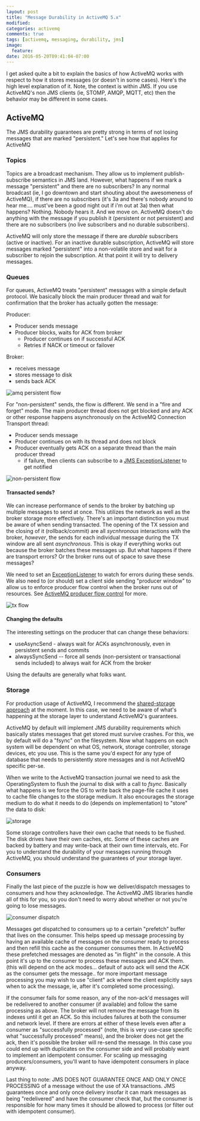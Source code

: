 ```yaml
---
layout: post
title: "Message Durability in ActiveMQ 5.x"
modified:
categories: activemq
comments: true
tags: [activemq, messaging, durability, jms]
image:
  feature:
date: 2016-05-20T09:41:04-07:00
---
```


I get asked quite a bit to explain the basics of how ActiveMQ works with respect to how it stores messages (or doesn't in some cases). Here's the high level explanation of it. Note, the context is within JMS. If you use ActiveMQ's non JMS clients (ie, STOMP, AMQP, MQTT, etc) then the behavior may be different in some cases.  


## ActiveMQ 

The JMS durability guarantees are pretty strong in terms of not losing messages that are marked "persistent." Let's see how that applies for ActiveMQ

### Topics
Topics are a broadcast mechanism. They allow us to implement publish-subscribe semantics in JMS land. However, what happens if we mark a message "persistent" and there are no subscribers? In any normal broadcast (ie, I go downtown and start shouting about the awesomeness of ActiveMQ), if there are no subscribers (it's 3a and there's nobody around to hear me.... must've been a good night out if i'm out at 3a) then what happens? Nothing. Nobody hears it. And we move on. ActiveMQ doesn't do anything with the message if you publish it (persistent or not persistent) and there are no subscribers (no live subscribers and no durable subscribers). 

ActiveMQ will only store the message if there are _durable_ subscribers (active or inactive). For an inactive durable subscription, ActiveMQ will store messages marked "persistent" into a non-volatile store and wait for a subscriber to rejoin the subscription. At that point it will try to delivery messages. 


### Queues
For queues, ActiveMQ treats "persistent" messages with a simple default protocol. We basically block the main producer thread and wait for confirmation that the broker has actually gotten the message:

Producer:

* Producer sends message
* Producer blocks, waits for ACK from broker
  * Producer continues on if successful ACK
  * Retries if NACK or timeout or failover

Broker:

* receives message
* stores message to disk
* sends back ACK

![amq persistent flow](/images/activemq-durable/amq-persistent.png)

For "non-persistent" sends, the flow is different. We send in a "fire and forget" mode. The main producer thread does not get blocked and any ACK or other response happens asynchronously on the ActiveMQ Connection Transport thread:

* Producer sends message
* Producer continues on with its thread and does not block
* Producer eventually gets ACK on a separate thread than the main producer thread
  * if failure, then clients can subscribe to a [JMS ExceptionListener](https://docs.oracle.com/javaee/7/api/javax/jms/ExceptionListener.html) to get notified
 

![non-persistent flow](/images/activemq-durable/amq-non-persistent.png)



#### Transacted sends?

We can increase performance of sends to the broker by batching up multiple messages to send at once. This utilizes the network as well as the broker storage more effectively. There's an important distinction you must be aware of when sending transacted. The opening of the TX session and the closing of it (rollback/commit) are all _sycnhronous_ interactions with the broker, _however_, the sends for each individual message during the TX window are all sent _asynchronous_. This is okay if everything works out because the broker batches these messages up. But what happens if there are transport errors? Or the broker runs out of space to save these messages?

We need to set an [ExceptionListener](https://docs.oracle.com/javaee/7/api/javax/jms/ExceptionListener.html) to watch for errors during these sends. We also need to (or should) set a client side sending "producer window" to allow us to enforce producer flow control when the broker runs out of resources. See [ActiveMQ producer flow control](http://activemq.apache.org/producer-flow-control.html) for more. 

![tx flow](/images/activemq-durable/amq-tx-send.png)


#### Changing the defaults

The interesting settings on the producer that can change these behaviors:

* useAsyncSend - always wait for ACKs asynchronously, even in persistent sends and commits
* alwaysSyncSend -- force all sends (non-persistent or transactional sends included) to always wait for ACK from the broker

Using the defaults are generally what folks want. 

### Storage

For production usage of ActiveMQ, I recommend the [shared-storage approach](http://activemq.apache.org/shared-file-system-master-slave.html) at the moment. In this case, we need to be aware of what's happening at the storage layer to understand ActiveMQ's guarantees.   

ActiveMQ by default will implement JMS durability requirements which basically states messages that get stored must survive crashes. For this, we by default will do a "fsync" on the filesystem. Now what happens on each system will be dependent on what OS, network, storage controller, storage devices, etc you use. This is the same you'd expect for any type of database that needs to persistently store messages and is not ActiveMQ specific per-se.

When we write to the ActiveMQ transaction journal we need to ask the OperatingSystem to flush the journal to disk with a call to _fsync_. Basically what happens is we force the OS to write back the page-file cache it uses to cache file changes to the storage medium. It also encourages the storage medium to do what it needs to do (depends on implementation) to "store" the data to disk:

![storage](/images/activemq-durable/storage-layers.png)

Some storage controllers have their own cache that needs to be flushed. The disk drives have their own caches, etc. Some of these caches are backed by battery and may write-back at their own time intervals, etc. For you to understand the durability of your messages running through ActiveMQ, you should understand the guarantees of your storage layer.


### Consumers

Finally the last piece of the puzzle is how we deliver/dispatch messages to consumers and how they acknowledge. The ActiveMQ JMS libraries handle all of this for you, so you don't need to worry about whether or not you're going to lose messages.


![consumer dispatch](/images/activemq-durable/dispatch.png)

Messages get dispatched to consumers up to a certain "prefetch" buffer that lives on the consumer. This helps speed up message processing by having an available cache of messages on the consumer ready to process and then refill this cache as the consumer consumes them. In ActiveMQ these prefetched messages are denoted as "in flight" in the console. A this point it's up to the consumer to process these messages and ACK them. (this will depend on the ack modes... default of auto ack will send the ACK as the consumer gets the message.. for more important message processing you may wish to use "client" ack where the client explicitly says when to ack the message, ie, after it's completed some processing). 

If the consumer fails for some reason, any of the non-ack'd messages will be redelivered to another consumer (if available) and follow the same processing as above. The broker will not remove the message from its indexes until it get an ACK. So this includes failures at both the consumer and network level. If there are errors at either of these levels even after a consumer as "successfully processed" (note, this is very use-case specific what "successfully processed" means), and the broker does not get the ack, then it's possible the broker will re-send the message. In this case you could end up with duplicates on the consumer side and will probably want to implement an idempotent consumer. For scaling up messaging producers/consumers, you'll want to have idempotent consumers in place anyway. 

Last thing to note: JMS DOES NOT GUARANTEE ONCE AND ONLY ONCE PROCESSING of a message without the use of XA transactions. JMS guarantees once and only once delivery insofar it can mark messages as being "redelivered" and have the consumer check that, but the consumer is responsible for how many times it should be allowed to process (or filter out with idempotent consumer). 

